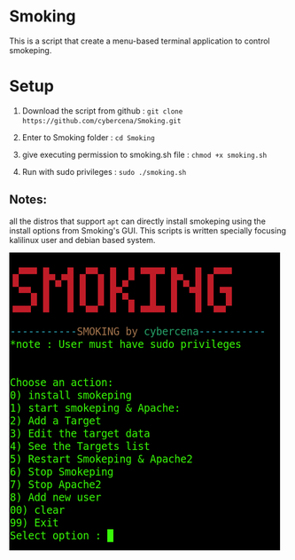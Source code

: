 # Smoking
This is a script that create a menu-based terminal application to control smokeping.

# Setup
1. Download the script from github : ```git clone https://github.com/cybercena/Smoking.git```

2. Enter to Smoking folder : ```cd Smoking```

3. give executing permission to smoking.sh file : ```chmod +x smoking.sh```

4. Run with sudo privileges : ``sudo ./smoking.sh``

## Notes:
all the distros that support ``apt`` can directly install smokeping using the install options from Smoking's GUI. This scripts is written specially focusing kalilinux user and debian based system.

![smokeping ko screenshot](image.png)
